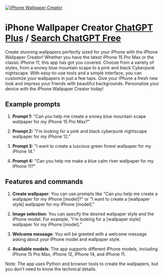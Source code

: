
[![iPhone Wallpaper Creator](https://files.oaiusercontent.com/file-CmjqgUuIxKSZhUWgwRFYXKmr?se=2123-10-17T03%3A23%3A41Z&sp=r&sv=2021-08-06&sr=b&rscc=max-age%3D31536000%2C%20immutable&rscd=attachment%3B%20filename%3DApple-Logo.jpg&sig=7KsHui3vIwGWe9kbPEYWx/VpbMSKqBfGg7biqhTrmOM%3D)](https://chat.openai.com/g/g-zri5OWvgy-iphone-wallpaper-creator)

# iPhone Wallpaper Creator [ChatGPT Plus](https://chat.openai.com/g/g-zri5OWvgy-iphone-wallpaper-creator) / [Search ChatGPT Free](https://gptcall.net/index.html#/?search=iPhone%20Wallpaper%20Creator)

Create stunning wallpapers perfectly sized for your iPhone with the iPhone Wallpaper Creator! Whether you have the latest iPhone 15 Pro Max or the classic iPhone 11, this app has got you covered. Choose from a variety of styles, from a snowy blue mountain scape to a pink and black Cyberpunk nightscape. With easy-to-use tools and a simple interface, you can customize your wallpapers in just a few taps. Give your iPhone a fresh new look and impress your friends with beautiful backgrounds. Personalize your device with the iPhone Wallpaper Creator today!

## Example prompts

1. **Prompt 1:** "Can you help me create a snowy blue mountain scape wallpaper for my iPhone 15 Pro Max?"

2. **Prompt 2:** "I'm looking for a pink and black cyberpunk nightscape wallpaper for my iPhone 12."

3. **Prompt 3:** "I want to create a luscious green forest wallpaper for my iPhone 14."

4. **Prompt 4:** "Can you help me make a blue calm river wallpaper for my iPhone 11?"

## Features and commands

1. **Create wallpaper**: You can use prompts like "Can you help me create a wallpaper for my iPhone [model]?" or "I want to create a [wallpaper style] wallpaper for my iPhone [model]."

2. **Image selection**: You can specify the desired wallpaper style and the iPhone model. For example, "I'm looking for a [wallpaper style] wallpaper for my iPhone [model]."

3. **Welcome message**: You will be greeted with a welcome message asking about your iPhone model and wallpaper style.

4. **Available models**: The app supports different iPhone models, including iPhone 15 Pro Max, iPhone 12, iPhone 14, and iPhone 11.

Note: The app uses Python and browser tools to create the wallpapers, but you don't need to know the technical details.



